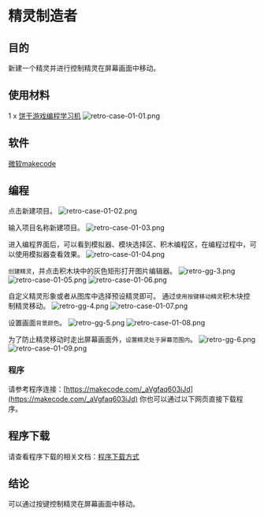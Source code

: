# 精灵制造者

## 目的
新建一个精灵并进行控制精灵在屏幕画面中移动。

## 使用材料
1 x [饼干游戏编程学习机](https://item.taobao.com/item.htm?spm=a1z10.5-c-s.w4002-18602834185.82.51a95ccfE1IJt1&id=644090757603)
![retro-case-01-01.png](./images/retro-case-01-01.png)

## 软件
[微软makecode](https://arcade.makecode.com/)

## 编程
点击新建项目。
![retro-case-01-02.png](./images/retro-case-01-02.png)

输入项目名称新建项目。
![retro-case-01-03.png](./images/retro-case-01-03.png)

进入编程界面后，可以看到模拟器、模块选择区、积木编程区，在编程过程中，可以使用模拟器查看效果。
![retro-case-01-04.png](./images/retro-case-01-04.png)

`创建精灵`，并点击积木块中的灰色矩形打开图片编辑器。
![retro-gg-3.png](./images/retro-gg-3.png)
![retro-case-01-05.png](./images/retro-case-01-05.png)
![retro-case-01-06.png](./images/retro-case-01-06.png)

自定义精灵形象或者从图库中选择预设精灵即可。
通过`使用按键移动精灵`积木块控制精灵移动。
![retro-gg-4.png](./images/retro-gg-4.png)
![retro-case-01-07.png](./images/retro-case-01-07.png)

设置画面`背景颜色`。
![retro-gg-5.png](./images/retro-gg-5.png)
![retro-case-01-08.png](./images/retro-case-01-08.png)

为了防止精灵移动时走出屏幕画面外，`设置精灵处于屏幕范围内`。
![retro-gg-6.png](./images/retro-gg-6.png)
![retro-case-01-09.png](./images/retro-case-01-09.png)

### 程序
请参考程序连接：[https://makecode.com/_aVgfaq603iJd](https://makecode.com/_aVgfaq603iJd)
你也可以通过以下网页直接下载程序。

## 程序下载
请查看程序下载的相关文档：[程序下载方式](https://www.yuque.com/elecfreaks-learn/retro/wxo25w)
## 结论
可以通过按键控制精灵在屏幕画面中移动。
